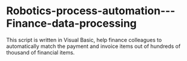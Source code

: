 # Robotics-process-automation---Finance-data-processing

This script is written in Visual Basic, help finance colleagues to automatically match the payment and invoice items out of hundreds of thousand of financial items.
